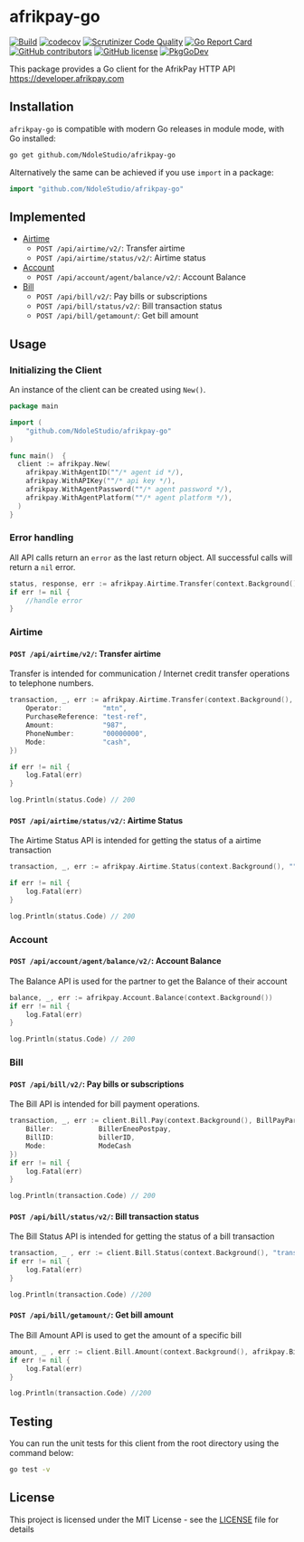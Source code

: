 # afrikpay-go

[![Build](https://github.com/NdoleStudio/afrikpay-go/actions/workflows/main.yml/badge.svg)](https://github.com/NdoleStudio/afrikpay-go/actions/workflows/main.yml)
[![codecov](https://codecov.io/gh/NdoleStudio/afrikpay-go/branch/main/graph/badge.svg)](https://codecov.io/gh/NdoleStudio/afrikpay-go)
[![Scrutinizer Code Quality](https://scrutinizer-ci.com/g/NdoleStudio/afrikpay-go/badges/quality-score.png?b=main)](https://scrutinizer-ci.com/g/NdoleStudio/afrikpay-go/?branch=main)
[![Go Report Card](https://goreportcard.com/badge/github.com/NdoleStudio/afrikpay-go)](https://goreportcard.com/report/github.com/NdoleStudio/afrikpay-go)
[![GitHub contributors](https://img.shields.io/github/contributors/NdoleStudio/afrikpay-go)](https://github.com/NdoleStudio/afrikpay-go/graphs/contributors)
[![GitHub license](https://img.shields.io/github/license/NdoleStudio/afrikpay-go?color=brightgreen)](https://github.com/NdoleStudio/afrikpay-go/blob/master/LICENSE)
[![PkgGoDev](https://pkg.go.dev/badge/github.com/NdoleStudio/afrikpay-go)](https://pkg.go.dev/github.com/NdoleStudio/afrikpay-go)


This package provides a Go client for the AfrikPay HTTP API https://developer.afrikpay.com

## Installation

`afrikpay-go` is compatible with modern Go releases in module mode, with Go installed:

```bash
go get github.com/NdoleStudio/afrikpay-go
```

Alternatively the same can be achieved if you use `import` in a package:

```go
import "github.com/NdoleStudio/afrikpay-go"
```


## Implemented

- [Airtime](#airtime)
  - `POST /api/airtime/v2/`: Transfer airtime
  - `POST /api/airtime/status/v2/`: Airtime status
- [Account](#account)
  - `POST /api/account/agent/balance/v2/`: Account Balance
- [Bill](#bill)
  - `POST /api/bill/v2/`: Pay bills or subscriptions
  - `POST /api/bill/status/v2/`: Bill transaction status
  - `POST /api/bill/getamount/`: Get bill amount

## Usage

### Initializing the Client

An instance of the client can be created using `New()`.

```go
package main

import (
	"github.com/NdoleStudio/afrikpay-go"
)

func main()  {
  client := afrikpay.New(
    afrikpay.WithAgentID(""/* agent id */),
    afrikpay.WithAPIKey(""/* api key */),
    afrikpay.WithAgentPassword(""/* agent password */),
    afrikpay.WithAgentPlatform(""/* agent platform */),
  )
}
```

### Error handling

All API calls return an `error` as the last return object. All successful calls will return a `nil` error.

```go
status, response, err := afrikpay.Airtime.Transfer(context.Background())
if err != nil {
    //handle error
}
```

### Airtime

#### `POST /api/airtime/v2/`: Transfer airtime

Transfer is intended for communication / Internet credit transfer operations to telephone numbers.

```go
transaction, _, err := afrikpay.Airtime.Transfer(context.Background(), &AirtimeTransferParams{
    Operator:          "mtn",
    PurchaseReference: "test-ref",
    Amount:            "987",
    PhoneNumber:       "00000000",
    Mode:              "cash",
})

if err != nil {
    log.Fatal(err)
}

log.Println(status.Code) // 200
```

#### `POST /api/airtime/status/v2/`: Airtime Status

The Airtime Status API is intended for getting the status of a airtime transaction

```go
transaction, _, err := afrikpay.Airtime.Status(context.Background(), ""/* Transaction ID */)

if err != nil {
    log.Fatal(err)
}

log.Println(status.Code) // 200
```


### Account

#### `POST /api/account/agent/balance/v2/`: Account Balance

The Balance API is used for the partner to get the Balance of their account

```go
balance, _, err := afrikpay.Account.Balance(context.Background())
if err != nil {
    log.Fatal(err)
}

log.Println(status.Code) // 200
```

### Bill

#### `POST /api/bill/v2/`: Pay bills or subscriptions

The Bill API is intended for bill payment operations.

```go
transaction, _, err := client.Bill.Pay(context.Background(), BillPayParams{
    Biller:           BillerEneoPostpay,
    BillID:           billerID,
    Mode:             ModeCash
})
if err != nil {
    log.Fatal(err)
}

log.Println(transaction.Code) // 200
```

#### `POST /api/bill/status/v2/`: Bill transaction status

The Bill Status API is intended for getting the status of a bill transaction

```go
transaction, _ , err := client.Bill.Status(context.Background(), "transaction-id")
if err != nil {
    log.Fatal(err)
}

log.Println(transaction.Code) //200
```

#### `POST /api/bill/getamount/`: Get bill amount

The Bill Amount API is used to get the amount of a specific bill

```go
amount, _ , err := client.Bill.Amount(context.Background(), afrikpay.BillerEneoPostpay, "bill-number")
if err != nil {
    log.Fatal(err)
}

log.Println(transaction.Code) //200
```


## Testing

You can run the unit tests for this client from the root directory using the command below:

```bash
go test -v
```

## License

This project is licensed under the MIT License - see the [LICENSE](LICENSE) file for details

